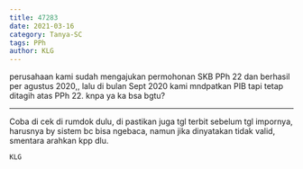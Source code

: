 ```yaml
---
title: 47283
date: 2021-03-16
category: Tanya-SC
tags: PPh
author: KLG
---
```


perusahaan kami sudah mengajukan permohonan SKB PPh 22 dan berhasil per agustus 2020,, lalu di bulan Sept 2020 kami mndpatkan PIB tapi tetap ditagih atas PPh 22. knpa ya ka bsa bgtu?

---

Coba di cek di rumdok dulu, di pastikan juga tgl terbit sebelum tgl impornya, harusnya by sistem bc bisa ngebaca, namun jika dinyatakan tidak valid, smentara arahkan kpp dlu.

`KLG`
